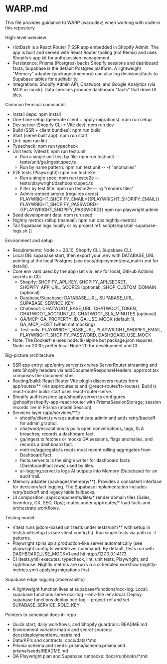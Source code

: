 # WARP.md

This file provides guidance to WARP (warp.dev) when working with code in this repository.

High-level overview
- HotDash is a React Router 7 SSR app embedded in Shopify Admin. The app is built and served with React Router tooling (not Remix) and uses Shopify’s app kit for auth/session management.
- Persistence: Prisma (Postgres) backs Shopify sessions and dashboard facts; Supabase is the default Postgres platform. A lightweight "Memory" adapter (packages/memory) can also log decisions/facts to Supabase tables for auditability.
- Integrations: Shopify Admin API, Chatwoot, and Google Analytics (via MCP or mock). Data services produce dashboard "facts" that drive UI tiles.

Common terminal commands
- Install deps: npm install
- One-time setup (generate client + apply migrations): npm run setup
- Dev server (Shopify CLI + Vite dev): npm run dev
- Build (SSR + client bundles): npm run build
- Start (serve built app): npm run start
- Lint: npm run lint
- Typecheck: npm run typecheck
- Unit tests (Vitest): npm run test:unit
  - Run a single unit test by file: npm run test:unit -- tests/unit/ga.ingest.spec.ts
  - Run by name pattern: npm run test:unit -- -t "anomalies"
- E2E tests (Playwright): npm run test:e2e
  - Run a single spec: npm run test:e2e -- tests/playwright/dashboard.spec.ts
  - Filter by test title: npm run test:e2e -- -g "renders tiles"
  - Admin-embed smoke (requires creds): PLAYWRIGHT_SHOPIFY_EMAIL={{PLAYWRIGHT_SHOPIFY_EMAIL}} PLAYWRIGHT_SHOPIFY_PASSWORD={{PLAYWRIGHT_SHOPIFY_PASSWORD}} npm run playwright:admin
- Seed development data: npm run seed
- Nightly metrics rollup (manual): npm run ops:nightly-metrics
- Tail Supabase logs locally or by project ref: scripts/ops/tail-supabase-logs.sh [<project-ref>]

Environment and setup
- Requirements: Node >= 20.10, Shopify CLI, Supabase CLI.
- Local DB: supabase start, then export your .env with DATABASE_URL pointing at the local Postgres (see docs/deployment/env_matrix.md for details).
- Core env vars used by the app (set via .env for local, GitHub Actions secrets in CI):
  - Shopify: SHOPIFY_API_KEY, SHOPIFY_API_SECRET, SHOPIFY_APP_URL, SCOPES (optional), SHOP_CUSTOM_DOMAIN (optional)
  - Database/Supabase: DATABASE_URL, SUPABASE_URL, SUPABASE_SERVICE_KEY
  - Chatwoot: CHATWOOT_BASE_URL, CHATWOOT_TOKEN, CHATWOOT_ACCOUNT_ID, CHATWOOT_SLA_MINUTES (optional)
  - GA/MCP: GA_PROPERTY_ID, GA_USE_MOCK (default 1), GA_MCP_HOST (when not mocking)
  - Test-only: PLAYWRIGHT_BASE_URL, PLAYWRIGHT_SHOPIFY_EMAIL, PLAYWRIGHT_SHOPIFY_PASSWORD, DASHBOARD_USE_MOCK
- Note: The Dockerfile uses node:18-alpine but package.json requires Node >= 20.10; prefer local Node 20 for development and CI.

Big-picture architecture
- SSR app entry: app/entry.server.tsx wires ServerRouter streaming and sets Shopify headers via addDocumentResponseHeaders. app/root.tsx composes the document shell.
- Routing/build: React Router Vite plugin discovers routes from app/routes/** (via app/routes.ts and @react-router/fs-routes). Build is react-router build; start uses react-router-serve.
- Shopify auth/session: app/shopify.server.ts configures @shopify/shopify-app-react-router with PrismaSessionStorage; session records live in Prisma (model Session).
- Services layer (app/services/**):
  - shopify/client.ts wraps authenticate.admin and adds retry/backoff for admin.graphql.
  - chatwoot/escalations.ts pulls open conversations, tags, SLA breaches; records a dashboard fact.
  - ga/ingest.ts fetches or mocks GA sessions, flags anomalies, and records a dashboard fact.
  - metrics/aggregate.ts reads most recent rolling aggregates from DashboardFact.
  - facts.server.ts is the single writer for dashboard facts (DashboardFact rows) used by tiles.
  - ai-logging.server.ts logs AI outputs into Memory (Supabase) for an audit trail.
- Memory adapter (packages/memory/**): Provides a consistent interface for decision/fact logging. The Supabase implementation includes retry/backoff and legacy table fallbacks.
- UI composition: app/components/tiles/* render domain tiles (Sales, Inventory, CX, SEO, Ops); routes under app/routes/* load facts and orchestrate workflows.

Testing model
- Vitest runs jsdom-based unit tests under tests/unit/** with setup in tests/unit/setup.ts (see vitest.config.ts). Run single tests via path or -t patterns.
- Playwright spins up a production-like server automatically (see playwright.config.ts webServer command). By default, tests run with DASHBOARD_USE_MOCK=1 and hit http://127.0.0.1:4173.
- CI (tests.yml) executes: typecheck, lint, unit tests, Playwright, and Lighthouse. Nightly metrics are run via a scheduled workflow (nightly-metrics.yml) applying migrations first.

Supabase edge logging (observability)
- A lightweight function lives at supabase/functions/occ-log. Local: supabase functions serve occ-log --env-file .env.local. Deploy: supabase functions deploy occ-log --project-ref <ref> and set SUPABASE_SERVICE_ROLE_KEY.

Pointers to canonical docs in-repo
- Quick start, daily workflows, and Shopify guardrails: README.md
- Environment variable matrix and secret sources: docs/deployment/env_matrix.md
- Data/KPIs and contracts: docs/data/*.md
- Prisma schema and seeds: prisma/schema.prisma and prisma/seeds/README.md
- QA Playwright plan and Supabase runbooks: docs/runbooks/*.md
